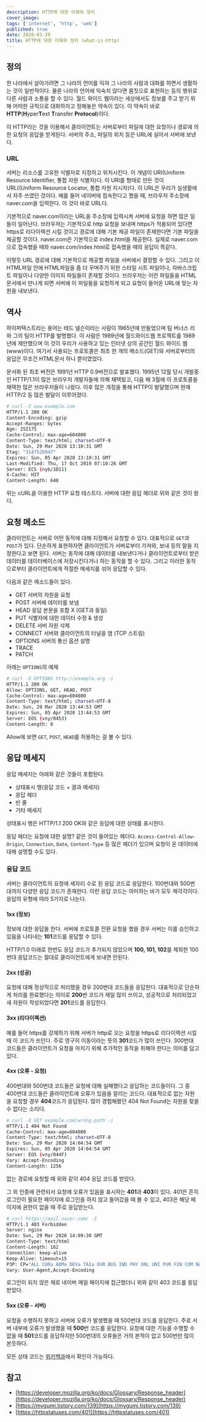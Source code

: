 ```yaml
---
description: HTTP에 대한 이해와 정리
cover_image:
tags: ['internet', 'http', 'web']
published: true
date: 2020-03-29
title: HTTP에 대한 이해와 정리 (what-is-http)
---
```


## 정의

한 나라에서 살아가려면 그 나라의 언어를 익혀 그 나라의 사람과 대화를 하면서 생활하는 것이 일반적이다. 물론 나라의 언어에 익숙치 않다면 몸짓으로 표현하는 등의 행위로 다른 사람과 소통을 할 수 있다. 월드 와이드 웹이라는 세상에서도 정보를 주고 받기 위해 어떠한 규칙으로 대화하자고 정해놓은 약속이 있다. 이 약속이 바로 **HTTP**(**H**yper**T**ext **T**ransfer **Protocol**)이다.

이 HTTP라는 것을 이용해서 클라이언트는 서버로부터 파일에 대한 요청이나 경로에 의한 요청의 응답을 받게된다. 서버의 주소, 파일의 위치 등은 URL에 실어서 서버에 보낸다.

### URL

서버는 리소스를 고유한 식별자로 지정하고 위치시킨다. 이 개념이 URI(Uniform Resource Identifier, 통합 자원 식별자)다. 이 URI를 형태로 만든 것이 URL((Uniform Resource Locator, 통합 자원 지시자)다. 이 URL은 우리가 실생활에서 자주 쓰였던 것이다. 예를 들어 네이버에 접속한다고 했을 때, 브라우저 주소창에 naver.com을 입력한다. 이 것이 바로 URL다.

기본적으로 naver.com이라는 URL을 주소창에 입력시켜 서버에 요청을 하면 많은 일들이 일어난다. 브라우저는 기본적으로 http 요청을 보내며 https가 적용되어 있다면 https로 리다이렉션 시킬 것이고 경로에 대해 기본 제공 파일이 존재한다면 기본 파일을 제공할 것이다. naver.com은 기본적으로 index.html을 제공한다. 실제로 naver.com으로 접속했을 때와 naver.com/index.html로 접속했을 때의 응답이 똑같다.

이렇듯 URL 경로에 대해 기본적으로 제공할 파일을 서버에서 결정할 수 있다. 그리고 이 HTML파일 안에 HTML파일을 좀 더 꾸며주기 위한 스타일 시트 파일이나, 자바스크립트 파일이나 다양한 이미지 파일들이 존재할 것이다. 브라우저는 이런 파일들을 HTML문서에서 만나게 되면 서버에 이 파일들을 요청하게 되고 요청이 들어온 URL에 맞는 자원을 내보낸다.

## 역사

하이퍼텍스트라는 용어는 테드 넬슨이라는 사람이 1965년에 만들었으며 팀 버너스 리와 그의 팀이 HTTP를 발명했다. 이 사람은 1989년에 월드와이드웹 프로젝트를 1989년에 제안했으며 이 것이 우리가 사용하고 있는 인터넷 상의 공간인 월드 와이드 웹(www)이다. 여기서 사용되는 프로토콜은 최초 한 개의 메소드(GET)와 서버로부터의 응답은 무조건 HTML문서 하나 뿐이였었다.

문서화 된 최초 버전은 1991년 HTTP 0.9버전으로 발표했다. 1995년 12월 당시 개발중인 HTTP/1.1이 많은 브라우저 개발자들에 의해 채택됬고, 다음 해 3월에 이 프로토콜을 채택한 많은 브라우저들이 나왔다. 이후 많은 개정을 통해 HTTP이 발달했으며 현재 HTTP/2 등 많은 발달이 이루어졌다.

```bash
# curl -I www.example.com
HTTP/1.1 200 OK
Content-Encoding: gzip
Accept-Ranges: bytes
Age: 252175
Cache-Control: max-age=604800
Content-Type: text/html; charset=UTF-8
Date: Sun, 29 Mar 2020 13:10:31 GMT
Etag: "3147526947"
Expires: Sun, 05 Apr 2020 13:10:31 GMT
Last-Modified: Thu, 17 Oct 2019 07:18:26 GMT
Server: ECS (nyb/1D11)
X-Cache: HIT
Content-Length: 648
```

위는 cURL을 이용한 HTTP 요청 테스트다. 서버에 대한 응답 헤더로 위와 같은 것이 왔다.

## 요청 메소드

클라이언트는 서버로 어떤 동작에 대해 지정해서 요청할 수 있다. 대표적으로 `GET`과 `POST`가 있다. 단순하게 표현하자면 클라이언트가 서버로부터 가져와, 보내 등의 말을 지정한다고 보면 된다. 서버는 동작에 대해 데이터를 내보낸다거나 클라이언트로부터 받은 데이터를 데이터베이스에 저장시킨다거나 하는 동작을 할 수 있다. 그리고 이러한 동작으로부터 클라이언트에게 적절한 메세지를 섞어 응답할 수 있다.

다음과 같은 메소드들이 있다.

- GET 서버의 자원을 요청
- POST 서버에 데이터를 보냄
- HEAD 응답 본문을 포함 X (GET과 동일)
- PUT 식별자에 대한 데이터 수정 & 생성
- DELETE 서버 자원 삭제
- CONNECT 서버와 클라이언트의 터널을 염 (TCP 스트림)
- OPTIONS 서버의 통신 옵션 설명
- TRACE
- PATCH

아래는 `OPTIONS`의 예제

```bash
# curl -X OPTIONS http://example.org -i
HTTP/1.1 200 OK
Allow: OPTIONS, GET, HEAD, POST
Cache-Control: max-age=604800
Content-Type: text/html; charset=UTF-8
Date: Sun, 29 Mar 2020 13:44:53 GMT
Expires: Sun, 05 Apr 2020 13:44:53 GMT
Server: EOS (vny/0453)
Content-Length: 0
```

Allow에 보면 `GET`, `POST`, `HEAD`를 허용하는 걸 볼 수 있다.

## 응답 메세지

응답 메세지는 아래와 같은 것들이 포함된다.

- 상태표시 행(응답 코드 + 결과 메세지)
- 응답 헤더
- 빈 줄
- 기타 메세지

상태표시 행은 HTTP/1.1 200 OK와 같은 응답에 대한 상태를 표시한다.

응답 헤더는 요청에 대한 설명? 같은 것이 들어있는 헤더다. `Access-Control-Allow-Origin`, `Connection`, `Date`, `Content-Type` 등 많은 헤더가 있으며 요청이 온 데이터에 대해 설명할 수도 있다.

### 응답 코드

서버는 클라이언트의 요청에 세자리 수로 된 응답 코드로 응답한다. 100번대와 500번대까지 다양한 응답 코드가 존재한다. 이런 응답 코드는 의미하는 바가 모두 제각각이다. 응답의 유형에 따라 5가지로 나눈다.

#### 1xx (정보)

정보에 대한 응답을 한다. 서버에 프로토콜 전환 요청을 했을 경우 서버는 이를 승인하고 있음을 나타내는 **101**코드를 응답할 수 있다.

HTTP/1.0 이래로 한번도 응답 코드가 추가되지 않았으며 **100, 101, 102**를 제외한 100번대 응답코드는 절대로 클라이언트에게 보내면 안된다.

#### 2xx (성공)

요청에 대해 정상적으로 처리했을 경우 200번대 코드들을 응답한다. 대표적으로 단순하게 처리를 완료했다는 의미로 **200**번 코드가 제일 많이 쓰이고, 성공적으로 처리되었고 새 자원이 작성되었다면 **201**코드를 응답한다.

#### 3xx (리다이렉션)

예를 들어 https를 강제하기 위해 서버가 http로 오는 요청을 https로 리다이렉션 시킬 때 이 코드가 쓰인다. 주로 영구히 이동이라는 뜻의 **301**코드가 많이 쓰인다. 300번대 코드들은 클라이언트가 요청을 마치기 위해 추가적인 동작을 취해야 한다는 의미를 담고 있다.

#### 4xx (오류 - 요청)

400번대와 500번대 코드들은 요청에 대해 실패했다고 응답하는 코드들이다. 그 중 400번대 코드들은 클라이언트에 오류가 있음을 알리는 코드다. 대표적으로 없는 자원을 요청할 경우 **404**코드가 응답된다. 많이 경험해봤던 404 Not Found는 자원을 찾을 수 없다는 소리다.

```bash
# curl -X GET example.com/wrong-path -i
HTTP/1.1 404 Not Found
Cache-Control: max-age=604800
Content-Type: text/html; charset=UTF-8
Date: Sun, 29 Mar 2020 14:04:54 GMT
Expires: Sun, 05 Apr 2020 14:04:54 GMT
Server: EOS (vny/044F)
Vary: Accept-Encoding
Content-Length: 1256
```

없는 경로에 요청할 때 위와 같이 404 응답 코드를 받았다.

그 외 인증에 관련되서 요청에 오류가 있음을 표시하는 **401**과 **403**이 있다. 401은 흔히 로그인이 필요한 페이지에 로그인을 하지 않고 들어갔을 때 볼 수 있고, 403은 해당 페이지에 권한이 없을 때 주로 응답받는다.

```bash
# curl https://mail.naver.com/ -I
HTTP/1.1 403 Forbidden
Server: nginx
Date: Sun, 29 Mar 2020 14:09:30 GMT
Content-Type: text/html
Content-Length: 162
Connection: keep-alive
Keep-Alive: timeout=15
P3P: CP="ALL CURa ADMa DEVa TAIa OUR BUS IND PHY ONL UNI PUR FIN COM NAV INT DEM CNT STA POL HEA PRE LOC OTC"
Vary: User-Agent,Accept-Encoding
```

로그인이 되지 않은 채로 네이버 메일 페이지에 접근했더니 위와 같이 403 코드를 응답받았다.

#### 5xx (오류 - 서버)

요청을 수행하지 못하고 서버에 오류가 발생했을 때 500번대 코드를 응답한다. 주로 서버 내부에 오류가 발생했을 때 **500**번 코드를 응답한다. 요청에 대한 기능을 수행할 수 없을 때 **501**코드를 응답하지만 500번대의 오류들은 거의 본적이 없고 500번만 많이 본듯하다.

모든 상태 코드는 [위키백과](https://ko.wikipedia.org/wiki/HTTP_%EC%83%81%ED%83%9C_%EC%BD%94%EB%93%9C)에서 확인이 가능하다.

## 참고

- [https://developer.mozilla.org/ko/docs/Glossary/Response_header](https://developer.mozilla.org/ko/docs/Glossary/Response_header)
- [https://mygumi.tistory.com/139](https://mygumi.tistory.com/139)
- [https://httpstatuses.com/401](https://httpstatuses.com/401)
